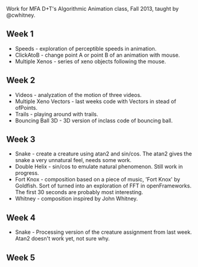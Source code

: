 Work for MFA D+T's Algorithmic Animation class, Fall 2013, taught by @cwhitney.

Week 1
--------------
- Speeds - exploration of perceptible speeds in animation.
- ClickAtoB - change point A or point B of an animation with mouse.
- Multiple Xenos - series of xeno objects following the mouse.

Week 2
--------------
- Videos - analyzation of the motion of three videos.
- Multiple Xeno Vectors - last weeks code with Vectors in stead of ofPoints.
- Trails - playing around with trails.
- Bouncing Ball 3D - 3D version of inclass code of bouncing ball.

Week 3
--------------
- Snake - create a creature using atan2 and sin/cos. The atan2 gives the snake a very unnatural feel, needs some work.
- Double Helix - sin/cos to emulate natural phenomenon. Still work in progress.
- Fort Knox - composition based on a piece of music, 'Fort Knox' by Goldfish. Sort of turned into an exploration of FFT in openFrameworks. The first 30 seconds are probably most interesting.
- Whitney - composition inspired by John Whitney.

Week 4
--------------
- Snake - Processing version of the creature assignment from last week. Atan2 doesn't work yet, not sure why.

Week 5
--------------